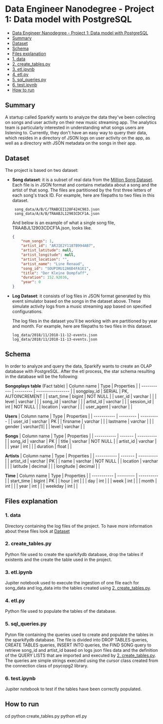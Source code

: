 # Data Engineer Nanodegree - Project 1: Data model with PostgreSQL

- [Data Engineer Nanodegree - Project 1: Data model with PostgreSQL](#data-engineer-nanodegree---project-1-data-model-with-postgresql)
- [Summary](#summary)
- [Dataset](#dataset)
- [Schema](#schema)
- [Files explanation](#files-explanation)
- [1. data](#1-data)
- [2. create_tables.py](#2-create_tables.py)
- [3. etl.ipynb](#3etl.ipynb)
- [4. etl.py](#4etl.py)
- [5. sql_queries.py](#5sql_queries.py)
- [6. test.ipynb](#&test.ipynb)
- [How to run](#how-to-run)

## Summary
A startup called Sparkify wants to analyze the data they've been collecting on songs and user activity on their new music streaming app. The analytics team is particularly interested in understanding what songs users are listening to. Currently, they don't have an easy way to query their data, which resides in a directory of JSON logs on user activity on the app, as well as a directory with JSON metadata on the songs in their app.

## Dataset
The project is based on two dataset:
- **Song dataset**: it is a subset of real data from the [Million Song Dataset](https://labrosa.ee.columbia.edu/millionsong/). Each file is in JSON format and contains metadata about a song and the artist of that song. The files are partitioned by the first three letters of each song's track ID. For example, here are filepaths to two files in this dataset.

   ```
    song_data/A/B/C/TRABCEI128F424C983.json
    song_data/A/A/B/TRAABJL12903CDCF1A.json
   ```
    And below is an example of what a single song file, TRAABJL12903CDCF1A.json, looks like.

    ```json
    {
        "num_songs": 1,
        "artist_id": "ARJIE2Y1187B994AB7",
        "artist_latitude": null,
        "artist_longitude": null,
        "artist_location": "",
        "artist_name": "Line Renaud",
        "song_id": "SOUPIRU12A6D4FA1E1",
        "title": "Der Kleine Dompfaff",
        "duration": 152.92036,
        "year": 0
    }
    ```

- **Log Dataset**: it consists of log files in JSON format generated by this event simulator based on the songs in the dataset above. These simulate activity logs from a music streaming app based on specified configurations.

    The log files in the dataset you'll be working with are partitioned by year and month. For example, here are filepaths to two files in this dataset.

    ```
    log_data/2018/11/2018-11-12-events.json
    log_data/2018/11/2018-11-13-events.json
    ```

## Schema
In order to analyze and query the data, Sparkify wants to create an OLAP database with PostgreSQL. After the etl process, the star schema resulting in the database will be the following:

**Songoplays table** (Fact table)
| Column name | Type      | Properties        |
| ----------- | --------- | ----------------- |
| songplay_id | SERIAL    | PK, AUTOINCREMENT |
| start_time  | bigint    | NOT NULL          |
| user_id     | varchar   |                   |
| level       | varchar   |                   |
| song_id     | varchar   |                   |
| artist_id   | varchar   |                   |
| session_id  | int       | NOT NULL          |
| location    | varchar   |                   |
| user_agent  | varchar   |                   |

**Users**
| Column name | Type      | Properties |
| ----------- | --------- | ---------- |
| user_id     | varchar   | PK         |
| firsname    | varchar   |            |
| lastname    | varchar   |            |
| gender      | varchar(1)|            |
| level       | varchar   |            |

**Songs**
| Column name | Type    | Properties |
| ----------- | ------- | ---------- |
| song_id     | varchar | PK         |
| title       | varchar | NOT NULL   |
| artist_id   | varchar |            |
| year        | int     |            |
| duration    | float   |            |

**Artists**
| Column name | Type    | Properties |
| ----------- | ------- | ---------- |
| artist_id   | varchar | PK         |
| name        | varchar | NOT NULL   |
| location    | varchar |            |
| latitude    | decimal |            |
| longitude   | decimal |            |


**Time**
| Column name | Type      | Properties |
| ----------- | --------- | ---------- |
| start_time  | bigint    | PK         |
| hour        | int       |            |
| day         | int       |            |
| week        | int       |            |
| month       | int       |            |
| year        | int       |            |
| weekday     | int       |            |


## Files explanation
### 1. data
Directory containing the log files of the project. To have more information about these files look at [Dataset](#dataset)
### 2. create_tables.py
Python file used to create the sparkifydb database, drop the tables if existents and the create the table used in the project.
### 3. etl.ipynb
Jupiter notebook used to execute the ingestion of one file each for song_data and log_data into the tables created using [2. create_tables.py](#2-create-tables.py).
### 4. etl.py
Python file used to populate the tables of the database.
### 5. sql_queries.py
Pyton file containing the queries used to create and populate the tables in the sparkifydb database. The file is divided into DROP TABLES queries, CREATE TABLES queries, INSERT INTO queries, the FIND SONG query to retrieve song_id and artist_id based on logs json files data and the definition of the QUERY LISTS that are imported and executed by [2. create_tables.py](#2-create-tables.py). The queries are simple strings executed using the cursor class created from the connection class of psycopg2 library.
### 6. test.ipynb
Jupiter notebook to test if the tables have been correctly populated.


## How to run
cd <path of the project>
python create_tables.py
python etl.py





